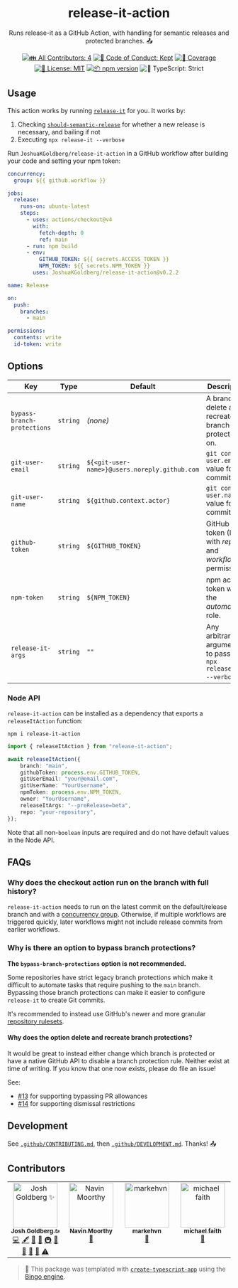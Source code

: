 <h1 align="center">release-it-action</h1>

<p align="center">
	Runs release-it as a GitHub Action, with handling for semantic releases and protected branches.
	📤
</p>

<p align="center">
	<!-- prettier-ignore-start -->
	<!-- ALL-CONTRIBUTORS-BADGE:START - Do not remove or modify this section -->
	<a href="#contributors" target="_blank"><img alt="👪 All Contributors: 4" src="https://img.shields.io/badge/%F0%9F%91%AA_all_contributors-4-21bb42.svg" /></a>
<!-- ALL-CONTRIBUTORS-BADGE:END -->
	<!-- prettier-ignore-end -->
	<a href="https://github.com/JoshuaKGoldberg/release-it-action/blob/main/.github/CODE_OF_CONDUCT.md" target="_blank"><img alt="🤝 Code of Conduct: Kept" src="https://img.shields.io/badge/%F0%9F%A4%9D_code_of_conduct-kept-21bb42" /></a>
	<a href="https://codecov.io/gh/JoshuaKGoldberg/release-it-action" target="_blank"><img alt="🧪 Coverage" src="https://img.shields.io/codecov/c/github/JoshuaKGoldberg/release-it-action?label=%F0%9F%A7%AA%20coverage" /></a>
	<a href="https://github.com/JoshuaKGoldberg/release-it-action/blob/main/LICENSE.md" target="_blank"><img alt="📝 License: MIT" src="https://img.shields.io/badge/%F0%9F%93%9D_license-MIT-21bb42.svg" /></a>
	<a href="http://npmjs.com/package/release-it-action" target="_blank"><img alt="📦 npm version" src="https://img.shields.io/npm/v/release-it-action?color=21bb42&label=%F0%9F%93%A6%20npm" /></a>
	<img alt="💪 TypeScript: Strict" src="https://img.shields.io/badge/%F0%9F%92%AA_typescript-strict-21bb42.svg" />
</p>

## Usage

This action works by running [`release-it`](https://github.com/release-it/release-it) for you.
It works by:

1. Checking [`should-semantic-release`](https://github.com/JoshuaKGoldberg/should-semantic-release) for whether a new release is necessary, and bailing if not
2. Executing `npx release-it --verbose`

Run `JoshuaKGoldberg/release-it-action` in a GitHub workflow after building your code and setting your npm token:

```yml
concurrency:
  group: ${{ github.workflow }}

jobs:
  release:
    runs-on: ubuntu-latest
    steps:
      - uses: actions/checkout@v4
        with:
          fetch-depth: 0
          ref: main
      - run: npm build
      - env:
          GITHUB_TOKEN: ${{ secrets.ACCESS_TOKEN }}
          NPM_TOKEN: ${{ secrets.NPM_TOKEN }}
        uses: JoshuaKGoldberg/release-it-action@v0.2.2

name: Release

on:
  push:
    branches:
      - main

permissions:
  contents: write
  id-token: write
```

## Options

| Key                         | Type     | Default                                       | Description                                                    |
| --------------------------- | -------- | --------------------------------------------- | -------------------------------------------------------------- |
| `bypass-branch-protections` | `string` | _(none)_                                      | A branch to delete and recreate branch protections on.         |
| `git-user-email`            | `string` | `${<git-user-name>}@users.noreply.github.com` | `git config user.email` value for Git commits.                 |
| `git-user-name`             | `string` | `${github.context.actor}`                     | `git config user.name` value for Git commits.                  |
| `github-token`              | `string` | `${GITHUB_TOKEN}`                             | GitHub token (PAT) with _repo_ and _workflow_ permissions.     |
| `npm-token`                 | `string` | `${NPM_TOKEN}`                                | npm access token with the _automation_ role.                   |
| `release-it-args`           | `string` | `""`                                          | Any arbitrary arguments to pass to `npx release-it --verbose`. |

### Node API

`release-it-action` can be installed as a dependency that exports a `releaseItAction` function:

```shell
npm i release-it-action
```

```ts
import { releaseItAction } from "release-it-action";

await releaseItAction({
	branch: "main",
	githubToken: process.env.GITHUB_TOKEN,
	gitUserEmail: "your@email.com",
	gitUserName: "YourUsername",
	npmToken: process.env.NPM_TOKEN,
	owner: "YourUsername",
	releaseItArgs: "--preRelease=beta",
	repo: "your-repository",
});
```

Note that all non-`boolean` inputs are required and do not have default values in the Node API.

## FAQs

### Why does the checkout action run on the branch with full history?

`release-it-action` needs to run on the latest commit on the default/release branch and with a [concurrency group](https://docs.github.com/en/actions/using-jobs/using-concurrency).
Otherwise, if multiple workflows are triggered quickly, later workflows might not include release commits from earlier workflows.

### Why is there an option to bypass branch protections?

**The `bypass-branch-protections` option is not recommended.**

Some repositories have strict legacy branch protections which make it difficult to automate tasks that require pushing to the `main` branch.
Bypassing those branch protections can make it easier to configure `release-it` to create Git commits.

It's recommended to instead use GitHub's newer and more granular [repository rulesets](https://docs.github.com/en/repositories/configuring-branches-and-merges-in-your-repository/managing-rulesets/about-rulesets).

#### Why does the option delete and recreate branch protections?

It would be great to instead either change which branch is protected or have a native GitHub API to disable a branch protection rule.
Neither exist at time of writing.
If you know that one now exists, please do file an issue!

See:

- [#13](https://github.com/JoshuaKGoldberg/release-it-action/issues/13) for supporting bypassing PR allowances
- [#14](https://github.com/JoshuaKGoldberg/release-it-action/issues/14) for supporting dismissal restrictions

## Development

See [`.github/CONTRIBUTING.md`](./.github/CONTRIBUTING.md), then [`.github/DEVELOPMENT.md`](./.github/DEVELOPMENT.md).
Thanks! 📤

## Contributors

<!-- spellchecker: disable -->
<!-- ALL-CONTRIBUTORS-LIST:START - Do not remove or modify this section -->
<!-- prettier-ignore-start -->
<!-- markdownlint-disable -->
<table>
  <tbody>
    <tr>
      <td align="center" valign="top" width="14.28%"><a href="http://www.joshuakgoldberg.com/"><img src="https://avatars.githubusercontent.com/u/3335181?v=4?s=100" width="100px;" alt="Josh Goldberg ✨"/><br /><sub><b>Josh Goldberg ✨</b></sub></a><br /><a href="https://github.com/JoshuaKGoldberg/release-it-action/commits?author=JoshuaKGoldberg" title="Code">💻</a> <a href="#content-JoshuaKGoldberg" title="Content">🖋</a> <a href="https://github.com/JoshuaKGoldberg/release-it-action/commits?author=JoshuaKGoldberg" title="Documentation">📖</a> <a href="#ideas-JoshuaKGoldberg" title="Ideas, Planning, & Feedback">🤔</a> <a href="#infra-JoshuaKGoldberg" title="Infrastructure (Hosting, Build-Tools, etc)">🚇</a> <a href="#maintenance-JoshuaKGoldberg" title="Maintenance">🚧</a> <a href="#projectManagement-JoshuaKGoldberg" title="Project Management">📆</a> <a href="#tool-JoshuaKGoldberg" title="Tools">🔧</a> <a href="https://github.com/JoshuaKGoldberg/release-it-action/issues?q=author%3AJoshuaKGoldberg" title="Bug reports">🐛</a> <a href="https://github.com/JoshuaKGoldberg/release-it-action/commits?author=JoshuaKGoldberg" title="Tests">⚠️</a></td>
      <td align="center" valign="top" width="14.28%"><a href="https://navinmoorthy.me/"><img src="https://avatars.githubusercontent.com/u/39694575?v=4?s=100" width="100px;" alt="Navin Moorthy"/><br /><sub><b>Navin Moorthy</b></sub></a><br /><a href="#tool-navin-moorthy" title="Tools">🔧</a></td>
      <td align="center" valign="top" width="14.28%"><a href="https://github.com/markEHVN"><img src="https://avatars.githubusercontent.com/u/179693285?v=4?s=100" width="100px;" alt="markehvn"/><br /><sub><b>markehvn</b></sub></a><br /><a href="#tool-markehvn" title="Tools">🔧</a></td>
      <td align="center" valign="top" width="14.28%"><a href="https://github.com/michaelfaith"><img src="https://avatars.githubusercontent.com/u/8071845?v=4?s=100" width="100px;" alt="michael faith"/><br /><sub><b>michael faith</b></sub></a><br /><a href="https://github.com/JoshuaKGoldberg/release-it-action/issues?q=author%3Amichaelfaith" title="Bug reports">🐛</a></td>
    </tr>
  </tbody>
</table>

<!-- markdownlint-restore -->
<!-- prettier-ignore-end -->

<!-- ALL-CONTRIBUTORS-LIST:END -->
<!-- spellchecker: enable -->

> 💝 This package was templated with [`create-typescript-app`](https://github.com/JoshuaKGoldberg/create-typescript-app) using the [Bingo engine](https://create.bingo).
